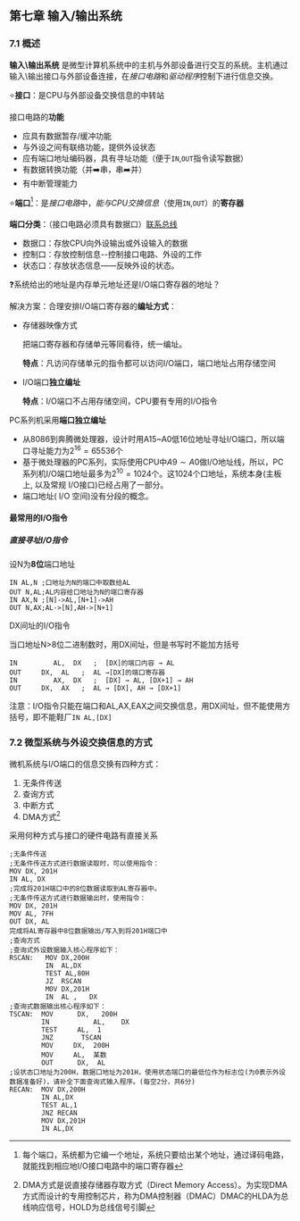 
## 第七章 输入/输出系统

### 7.1 概述

 **输入\输出系统** 是微型计算机系统中的主机与外部设备进行交互的系统。主机通过输入\输出接口与外部设备连接，在*接口电路*和*驱动程序*控制下进行信息交换。

:star:**接口**：是CPU与外部设备交换信息的中转站

接口电路的**功能**

- 应具有数据暂存/缓冲功能
- 与外设之间有联络功能，提供外设状态
- 应有端口地址编码器，具有寻址功能（便于`IN`,`OUT`指令读写数据）
- 有数据转换功能（并:arrow_right:串，串:arrow_right:并）
- 有中断管理能力

:star:**端口**[^71]：是*接口电路*中，*能与CPU交换信息*（使用`IN`,`OUT`）的**寄存器**

**端口分类**：（接口电路必须具有数据口）[联系总线](######微型机的硬件结构)

- 数据口：存放CPU向外设输出或外设输入的数据
- 控制口：存放控制信息--控制接口电路、外设的工作
- 状态口：存放状态信息——反映外设的状态。

[^71]:每个端口，系统都为它编一个地址，系统只要给出某个地址，通过译码电路，就能找到相应地I/O接口电路中的端口寄存器

:question:系统给出的地址是内存单元地址还是I/O端口寄存器的地址？

解决方案：合理安排I/O端口寄存器的**编址方式**：

- 存储器映像方式

  把端口寄存器和存储单元等同看待，统一编址。

  **特点**：凡访问存储单元的指令都可以访问I/O端口，端口地址占用存储空间

- I/O端口**独立编址**

  **特点**：I/O端口不占用存储空间，CPU要有专用的I/O指令

PC系列机采用**端口独立编址**

- 从8086到奔腾微处理器，设计时用A15~A0低16位地址寻址I/O端口，所以端口寻址能力为$2^{16}=65536$个
- 基于微处理器的PC系列，实际使用CPU中$A9\sim A0$做I/O地址线，所以，PC系列机I/O端口地址最多为$2^{10}=1024$个。这1024个口地址，系统本身(主板上, 以及常规 I/O接口)已经占用了一部分。 
- 端口地址( I/O 空间)没有分段的概念。

#### 最常用的I/O指令

##### 直接寻址I/O指令

设N为**8位**端口地址

```assembly
IN AL,N ;口地址为N的端口中取数给AL
OUT N,AL;AL内容给口地址为N的端口寄存器
IN AX,N ;[N]->AL,[N+1]->AH
OUT N,AX;AL->[N],AH->[N+1]
```

DX间址的I/O指令

当口地址N>8位二进制数时，用DX间址，但是书写时不能加方括号

```assembly
IN         AL,  DX   ;  [DX]的端口内容 → AL
OUT     DX,  AL   ;  AL →[DX]的端口寄存器
IN         AX,  DX   ;  [DX] → AL, [DX+1] → AH
OUT     DX,  AX   ;  AL → [DX], AH → [DX+1]
```

注意：I/O指令只能在端口和AL,AX,EAX之间交换信息，用DX间址，但不能使用方括号，即不能鞋厂`IN AL,[DX]`

### 7.2 微型系统与外设交换信息的方式

微机系统与I/O端口的信息交换有四种方式：

1. 无条件传送
2. 查询方式
3. 中断方式
4. DMA方式[^DMA]

采用何种方式与接口的硬件电路有直接关系

```asssembly
;无条件传送
;无条件传送方式进行数据读取时，可以使用指令：
MOV DX, 201H
IN AL, DX 
;完成将201H端口中的8位数据读取到AL寄存器中。
;无条件传送方式进行数据输出时，使用指令：
MOV DX, 201H
MOV AL, 7FH   
OUT DX, AL
完成将AL寄存器中8位数据输出/写入到将201H端口中
;查询方式
;查询式外设数据输入核心程序如下：
RSCAN:   MOV DX,200H
         IN  AL,DX
         TEST AL,80H
         JZ  RSCAN
         MOV DX,201H
         IN  AL ,   DX
;查询式数据输出核心程序如下：
TSCAN:  MOV      DX,   200H
        IN           AL,    DX
        TEST     AL,  1
        JNZ       TSCAN
        MOV     DX,  200H
        MOV     AL,  某数
        OUT      DX,  AL
;设状态口地址为200H，数据口地址为201H，使用状态端口的最低位作为标志位(为0表示外设数据准备好)，请补全下面查询式输入程序。(每空2分，共6分)
RECAN:  MOV DX,200H
		IN AL,DX
		TEST AL,1
		JNZ RECAN
		MOV DX,201H
		IN AL,DX
```

[^DMA]:DMA方式是说直接存储器存取方式（Direct Memory Access）。为实现DMA方式而设计的专用控制芯片，称为DMA控制器（DMAC）DMAC的HLDA为总线响应信号，HOLD为总线信号引脚
